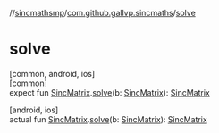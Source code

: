 //[sincmathsmp](../../index.md)/[com.github.gallvp.sincmaths](index.md)/[solve](solve.md)

# solve

[common, android, ios]\
[common]\
expect fun [SincMatrix](-sinc-matrix/index.md).[solve](solve.md)(b: [SincMatrix](-sinc-matrix/index.md)): [SincMatrix](-sinc-matrix/index.md)

[android, ios]\
actual fun [SincMatrix](-sinc-matrix/index.md).[solve](solve.md)(b: [SincMatrix](-sinc-matrix/index.md)): [SincMatrix](-sinc-matrix/index.md)

